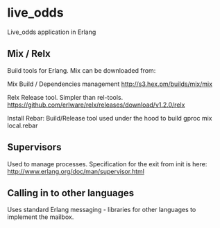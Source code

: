 # live_odds
Live_odds application in Erlang

## Mix / Relx

Build tools for Erlang.
Mix can be downloaded from:

Mix
    Build / Dependencies management
    http://s3.hex.pm/builds/mix/mix

Relx
    Release tool. Simpler than rel-tools.
    https://github.com/erlware/relx/releases/download/v1.2.0/relx

Install Rebar:
    Build/Release tool used under the hood to build gproc
    mix local.rebar

## Supervisors

Used to manage processes.
Specification for the exit from init is here: http://www.erlang.org/doc/man/supervisor.html

## Calling in to other languages

Uses standard Erlang messaging - libraries for other languages to implement the mailbox.





